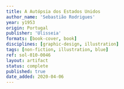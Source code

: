 ```yaml
---
title: A Autópsia dos Estados Unidos
author_name: 'Sebastião Rodrigues'
year: y1953
origin: Portugal
publisher: 'Ulisseia'
formats: [book-cover, book]
disciplines: [graphic-design, illustration]
tags: [non-fiction, illustration, blue]
ref: sol-010-0046
layout: artifact
status: complete
published: true
date_added: 2020-04-06
---
```

